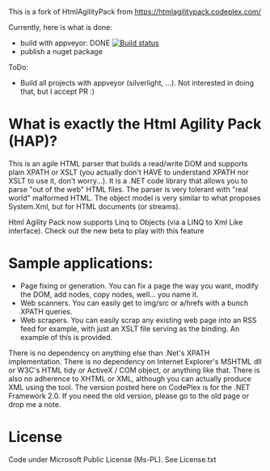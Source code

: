This is a fork of HtmlAgilityPack from https://htmlagilitypack.codeplex.com/

Currently, here is what is done:
* build with appveyor: DONE [![Build status](https://ci.appveyor.com/api/projects/status/2uiw19maorp2laor?svg=true)](https://ci.appveyor.com/project/tomap/htmlagilitypack)
* publish a nuget package

ToDo:
* Build all projects with appveyor (silverlight, ...). Not interested in doing that, but I accept PR :)


# What is exactly the Html Agility Pack (HAP)?

This is an agile HTML parser that builds a read/write DOM and supports plain XPATH or XSLT (you actually don't HAVE to understand XPATH nor XSLT to use it, don't worry...). It is a .NET code library that allows you to parse "out of the web" HTML files. The parser is very tolerant with "real world" malformed HTML. The object model is very similar to what proposes System.Xml, but for HTML documents (or streams).

Html Agility Pack now supports Linq to Objects (via a LINQ to Xml Like interface). Check out the new beta to play with this feature

# Sample applications:

* Page fixing or generation. You can fix a page the way you want, modify the DOM, add nodes, copy nodes, well... you name it.
* Web scanners. You can easily get to img/src or a/hrefs with a bunch XPATH queries.
* Web scrapers. You can easily scrap any existing web page into an RSS feed for example, with just an XSLT file serving as the binding. An example of this is provided.

There is no dependency on anything else than .Net's XPATH implementation. There is no dependency on Internet Explorer's MSHTML dll or W3C's HTML tidy or ActiveX / COM object, or anything like that. There is also no adherence to XHTML or XML, although you can actually produce XML using the tool. The version posted here on CodePlex is for the .NET Framework 2.0. If you need the old version, please go to the old page or drop me a note.

# License

Code under Microsoft Public License (Ms-PL). See License.txt